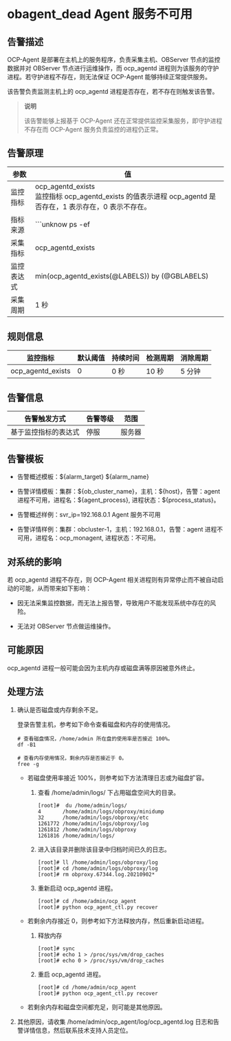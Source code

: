 obagent_dead Agent 服务不可用
=============================================

告警描述
-------------------------

OCP-Agent 是部署在主机上的服务程序，负责采集主机、OBServer 节点的监控数据并对 OBServer 节点进行运维操作，而 ocp_agentd 进程则为该服务的守护进程。若守护进程不存在，则无法保证 OCP-Agent 能够持续正常提供服务。

该告警负责监测主机上的 ocp_agentd 进程是否存在，若不存在则触发该告警。
> **说明**
>
> 该告警能够上报基于 OCP-Agent 还在正常提供监控采集服务，即守护进程不存在而 OCP-Agent 服务负责监控的进程仍正常。

告警原理
-------------------------

|  参数   |                                                            值                                                            |
|-------|-------------------------------------------------------------------------------------------------------------------------|
| 监控指标  | ocp_agentd_exists </br> 监控指标 ocp_agentd_exists 的值表示进程 ocp_agentd 是否存在，1 表示存在，0 表示不存在。 |
| 指标来源  | ```unknow ps -ef|grep -w ocp_agentd|grep -v grep|wc -l ```                                      |
| 采集指标  | ocp_agentd_exists                                                                                                       |
| 监控表达式 | min(ocp_agentd_exists{@LABELS}) by (@GBLABELS)                                                                          |
| 采集周期  | 1 秒                                                                                                                     |

规则信息
-------------------------

|       监控指标        | 默认阈值 | 持续时间 | 检测周期 | 消除周期 |
|-------------------|------|------|------|------|
| ocp_agentd_exists | 0    | 0 秒  | 10 秒 | 5 分钟 |

告警信息
-------------------------

|   告警触发方式   | 告警等级 | 范围  |
|------------|------|-----|
| 基于监控指标的表达式 | 停服   | 服务器 |

告警模板
-------------------------

* 告警概述模板：\${alarm_target} \${alarm_name}

* 告警详情模板：集群：\${ob_cluster_name}，主机：\${host}，告警：agent 进程不可用，进程名：\${agent_process}, 进程状态：${process_status}。

* 告警概述样例：svr_ip=192.168.0.1 Agent 服务不可用

* 告警详情样例：集群：obcluster-1，主机：192.168.0.1，告警：agent 进程不可用，进程名：ocp_monagent, 进程状态：不可用。

对系统的影响
---------------------------

若 ocp_agentd 进程不存在，则 OCP-Agent 相关进程则有异常停止而不被自动启动的可能，从而带来如下影响：

* 因无法采集监控数据，而无法上报告警，导致用户不能发现系统中存在的风险。

* 无法对 OBServer 节点做运维操作。

可能原因
-------------------------

ocp_agentd 进程一般可能会因为主机内存或磁盘满等原因被意外终止。

处理方法
-------------------------

1. 确认是否磁盘或内存剩余不足。

   登录告警主机，参考如下命令查看磁盘和内存的使用情况。

   ```shell
   # 查看磁盘情况，/home/admin 所在盘的使用率是否接近 100%。
   df -B1
   
   # 查看内存使用情况，剩余内存是否接近于 0。
   free -g
   ```

   * 若磁盘使用率接近 100%，则参考如下方法清理日志或为磁盘扩容。

     1. 查看 /home/admin/logs/ 下占用磁盘空间大的目录。

        ```shell
        [root]#  du /home/admin/logs/
        4       /home/admin/logs/obproxy/minidump
        32      /home/admin/logs/obproxy/etc
        1261772 /home/admin/logs/obproxy/log
        1261812 /home/admin/logs/obproxy
        1261816 /home/admin/logs/
        ```

     2. 进入该目录并删除该目录中归档时间已久的日志。

        ```shell
        [root]# ll /home/admin/logs/obproxy/log
        [root]# cd /home/admin/logs/obproxy/log
        [root]# rm obproxy.67344.log.20210902*
        ```

     3. 重新启动 ocp_agentd 进程。

        ```shell
        [root]# cd /home/admin/ocp_agent
        [root]# python ocp_agent_ctl.py recover
        ```

   * 若剩余内存接近 0，则参考如下方法释放内存，然后重新启动进程。

     1. 释放内存

        ```shell
        [root]# sync
        [root]# echo 1 > /proc/sys/vm/drop_caches
        [root]# echo 0 > /proc/sys/vm/drop_caches
        ```

     2. 重启 ocp_agentd 进程。

        ```shell
        [root]# cd /home/admin/ocp_agent
        [root]# python ocp_agent_ctl.py recover
        ```

   * 若剩余内存和磁盘空间都充足，则可能是其他原因。

2. 其他原因，请收集 /home/admin/ocp_agent/log/ocp_agentd.log 日志和告警详情信息，然后联系技术支持人员定位。
